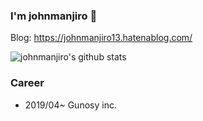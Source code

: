 ### I'm johnmanjiro 👋
Blog: https://johnmanjiro13.hatenablog.com/

![johnmanjiro's github stats](https://github-readme-stats.vercel.app/api?username=johnmanjiro13&show_icons=true&count_private=true)

### Career
* 2019/04~ Gunosy inc.
